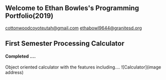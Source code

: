 ## Welcome to Ethan Bowles's Programming Portfolio(2019)

cottonwoodcoyoteutah@gmail.com
ethabowl9644@granitesd.org

## First Semester Processing Calculator
#### Completed ....
Object oriented calculator with the features including....
![Calculator](image address)
